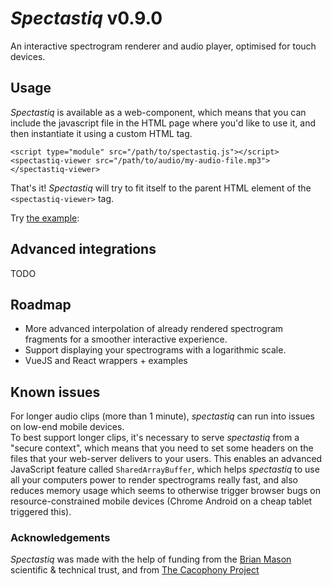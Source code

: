 # *Spectastiq* v0.9.0
An interactive spectrogram renderer and audio player, optimised for touch devices.

## Usage
*Spectastiq* is available as a web-component, which means that you can include the javascript file in the HTML 
page where you'd like to use it, and then instantiate it using a custom HTML tag.

```
<script type="module" src="/path/to/spectastiq.js"></script>
<spectastiq-viewer src="/path/to/audio/my-audio-file.mp3"></spectastiq-viewer>
```

That's it!  *Spectastiq* will try to fit itself to the parent HTML element of the `<spectastiq-viewer>` tag.

Try [the example](https://hardiesoft.com/spectastiq/):

## Advanced integrations

TODO

## Roadmap
- More advanced interpolation of already rendered spectrogram fragments for a smoother interactive experience.
- Support displaying your spectrograms with a logarithmic scale.
- VueJS and React wrappers + examples

## Known issues
For longer audio clips (more than 1 minute), *spectastiq* can run into issues on low-end mobile devices.  
To best support longer clips, it's necessary to serve *spectastiq* from a "secure context", which means that you need to 
set some headers on the files that your web-server delivers to your users. 
This enables an advanced JavaScript feature called `SharedArrayBuffer`, which helps *spectastiq* to use all your 
computers power to render spectrograms really fast, and also reduces memory usage which seems to otherwise trigger 
browser bugs on resource-constrained mobile devices (Chrome Android on a cheap tablet triggered this).

### Acknowledgements

*Spectastiq* was made with the help of funding from the [Brian Mason](https://brianmasontrust.org/) scientific & 
technical trust, and from [The Cacophony Project](https://cacophony.org.nz)
